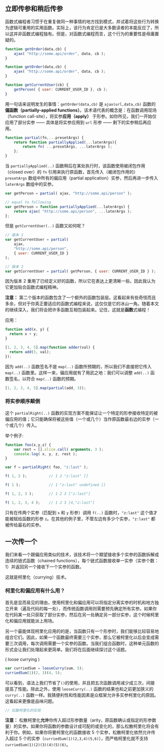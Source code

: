 ## 立即传参和稍后传参

函数式编程者习惯于在重复做同一种事情的地方找到模式，并试着将这些行为转换为逻辑可重用的实用函数。实际上，该行为肯定已是大多数读者的本能反应了，所以这并非函数式编程独有。但是，对函数式编程而言，这个行为的重要性是毋庸置疑的。

```javascript
function getOrder(data,cb) {
	ajax( "http://some.api/order", data, cb );
}

function getOrder(data,cb) {
	ajax( "http://some.api/order", data, cb );
}

function getCurrentUser(cb) {
	getPerson( { user: CURRENT_USER_ID }, cb );
}
```

用一句话来说明发生的事情：`getOrder(data,cb)` 是 `ajax(url,data,cb)` 函数的**偏函数（partially-applied functions）**。该术语代表的概念是：在函数调用现场（function call-site），将实参**应用（apply）** 于形参。如你所见，我们一开始仅应用了部分实参 —— 具体是将实参应用到 `url` 形参 —— 剩下的实参稍后再应用。

```javascript
function partial(fn,...presetArgs) {
	return function partiallyApplied(...laterArgs){
		return fn( ...presetArgs, ...laterArgs );
	};
}
```

当 `partiallyApplied(..)` 函数稍后在某处执行时，该函数使用被闭包作用（closed over）的 `fn` 引用来执行原函数，首先传入（被闭包作用的）`presetArgs` 数组中所有的偏应用（partial application）实参，然后再进一步传入 `laterArgs` 数组中的实参。

```javascript
var getPerson = partial( ajax, "http://some.api/person" );

// equal to following
var getPerson = function partiallyApplied(...laterArgs) {
	return ajax( "http://some.api/person", ...laterArgs );
};
```

但是 `getCurrentUser(..)` 函数又如何呢？

```javascript
// 版本 1
var getCurrentUser = partial(
	ajax,
	"http://some.api/person",
	{ user: CURRENT_USER_ID }
);

// 版本 2
var getCurrentUser = partial( getPerson, { user: CURRENT_USER_ID } );
```

因为版本 2 重用了已经定义好的函数，所以它在表达上更清晰一些。因此我认为它更加贴合函数式编程精神。

**注意：** 第二个版本的函数包含了一个额外的函数包装层。这看起来有些奇怪而且多余，但对于你真正要适应的函数式编程来说，这仅仅是它的冰山一角。随着本文的继续深入，我们将会把许多函数互相包装起来。记住，这就是**函数**式编程！

应用：

```javascript
function add(x, y) {
  return x + y;
}

[1, 2, 3, 4, 5].map(function adder(val) {
  return add(3, val);
});
```

因为 `add(..)` 函数签名不是 `map(..)` 函数所预期的，所以我们不直接把它传入 `map(..)` 函数里。这样一来，偏应用就有了用武之地：我们可以调整 `add(..)` 函数签名，以符合 `map(..)` 函数的预期。

```javascript
[1, 2, 3, 4, 5].map(partial(add, 3));
```

### 将实参顺序颠倒

这个 `partialRight(..)` 函数的实现方案不能保证让一个特定的形参接收特定的被偏应用的值；它只能确保将被这些值（一个或几个）当作原函数最右边的实参（一个或几个）传入。

举个例子:

```javascript
function foo(x,y,z) {
	var rest = [].slice.call( arguments, 3 );
	console.log( x, y, z, rest );
}

var f = partialRight( foo, "z:last" );

f( 1, 2 );			// 1 2 "z:last" []

f( 1 );				// 1 "z:last" undefined []

f( 1, 2, 3 );		// 1 2 3 ["z:last"]

f( 1, 2, 3, 4 );	// 1 2 3 [4,"z:last"]
```

只有在传两个实参（匹配到 `x` 和 `y` 形参）调用 `f(..)` 函数时，`"z:last"` 这个值才能被赋给函数的形参 `z`。在其他的例子里，不管左边有多少个实参，`"z:last"` 都被传给最右的实参。

## 一次传一个

我们来看一个跟偏应用类似的技术，该技术将一个期望接收多个实参的函数拆解成连续的链式函数（chained functions），每个链式函数接收单一实参（实参个数：1）并返回另一个接收下一个实参的函数。

这就是柯里化（currying）技术。

### 柯里化和偏应用有什么用？

首先是显而易见的理由，使用柯里化和偏应用可以将指定分离实参的时机和地方独立开来（遍及代码的每一处），而传统函数调用则需要预先确定所有实参。如果你在代码某一处只获取了部分实参，然后在另一处确定另一部分实参，这个时候柯里化和偏应用就能派上用场。

另一个最能体现柯里化应用的的是，当函数只有一个形参时，我们能够比较容易地组合它们。因此，如果一个函数最终需要三个实参，那么它被柯里化以后会变成需要三次调用，每次调用需要一个实参的函数。当我们组合函数时，这种单元函数的形式会让我们处理起来更简单。我们将在后面继续探讨这个话题。

( loose currying )

```javascript
var curriedSum = looseCurry(sum, 5);
curriedSum(1)(2, 3)(4, 5);
```

可以看到，语法上我们节省了`()`的使用，并且把五次函数调用减少成三次，间接提高了性能。除此之外，使用 `looseCurry(..)` 函数的结果也和之前更加狭义的 `curry(..)` 函数一样。我猜便利性和性能因素是众框架允许多实参柯里化的原因。这看起来更像是品味问题。

```javascript
// 松散柯里化的实现
```



**注意：** 松散柯里化**允许**你传入超过形参数量（arity，原函数确认或指定的形参数量）的实参。如果你将函数的参数设计成可配的或变化的，那么松散柯里化将会有利于你。例如，如果你将要柯里化的函数接收 5 个实参，松散柯里化依然允许传入超过 5 个的实参（`curriedSum(1)(2,3,4)(5,6)`），而严格柯里化就不支持 `curriedSum(1)(2)(3)(4)(5)(6)`。